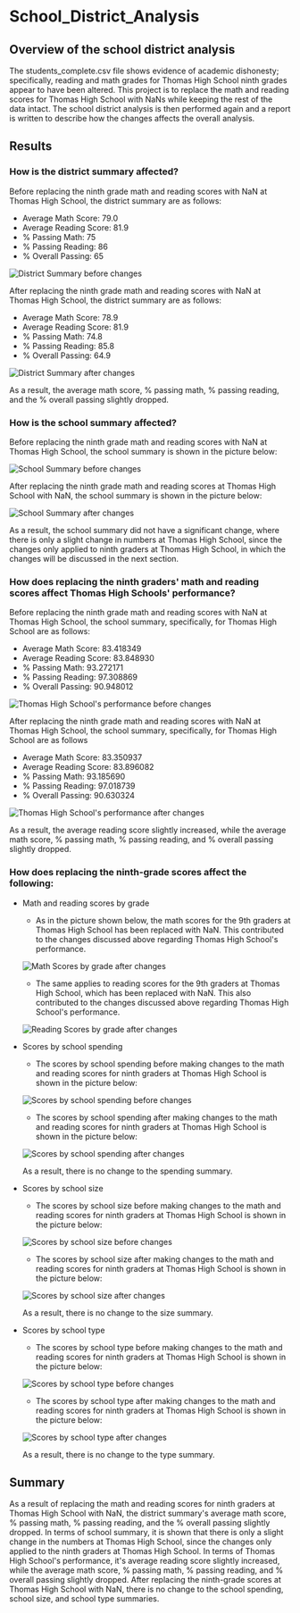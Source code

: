 # School_District_Analysis

## Overview of the school district analysis
The students_complete.csv file shows evidence of academic dishonesty; specifically, reading and math grades for Thomas High School ninth grades appear to have been altered. This project is to replace the math and reading scores for Thomas High School with NaNs while keeping the rest of the data intact. The school district analysis is then performed again and a report is written to describe how the changes affects the overall analysis.

## Results

### How is the district summary affected?
Before replacing the ninth grade math and reading scores with NaN at Thomas High School, the district summary are as follows:
- Average Math Score: 79.0
- Average Reading Score: 81.9
- % Passing Math: 75
- % Passing Reading: 86
- % Overall Passing: 65

![District Summary before changes](Resources/district_summary_before.PNG)

After replacing the ninth grade math and reading scores with NaN at Thomas High School, the district summary are as follows:
- Average Math Score: 78.9
- Average Reading Score: 81.9
- % Passing Math: 74.8
- % Passing Reading: 85.8
- % Overall Passing: 64.9

![District Summary after changes](Resources/district_summary_after.PNG)

As a result, the average math score, % passing math, % passing reading, and the % overall passing slightly dropped.

### How is the school summary affected?
Before replacing the ninth grade math and reading scores with NaN at Thomas High School, the school summary is shown in the picture below:

![School Summary before changes](Resources/school_summary_before.PNG)

After replacing the ninth grade math and reading scores at Thomas High School with NaN, the school summary is shown in the picture below:

![School Summary after changes](Resources/school_summary_after.PNG)

As a result, the school summary did not have a significant change, where there is only a slight change in numbers at Thomas High School, since the changes only applied to ninth graders at Thomas High School, in which the changes will be discussed in the next section.

### How does replacing the ninth graders' math and reading scores affect Thomas High Schools' performance?
Before replacing the ninth grade math and reading scores with NaN at Thomas High School, the school summary, specifically, for Thomas High School are as follows:

- Average Math Score: 83.418349
- Average Reading Score: 83.848930
- % Passing Math: 93.272171
- % Passing Reading: 97.308869
- % Overall Passing: 90.948012

![Thomas High School's performance before changes](Resources/THS_performance_before.PNG)

After replacing the ninth grade math and reading scores with NaN at Thomas High School, the school summary, specifically, for Thomas High School are as follows

- Average Math Score: 83.350937
- Average Reading Score: 83.896082
- % Passing Math: 93.185690
- % Passing Reading: 97.018739
- % Overall Passing: 90.630324

![Thomas High School's performance after changes](Resources/THS_performance_after.PNG)

As a result, the average reading score slightly increased, while the average math score, % passing math, % passing reading, and % overall passing slightly dropped.

### How does replacing the ninth-grade scores affect the following:
- Math and reading scores by grade
    - As in the picture shown below, the math scores for the 9th graders at Thomas High School has been replaced with NaN. This contributed to the changes discussed above regarding Thomas High School's performance.

    ![Math Scores by grade after changes](Resources/math_scores_by_grade_after.PNG)

    - The same applies to reading scores for the 9th graders at Thomas High School, which has been replaced with NaN. This also contributed to the changes discussed above regarding Thomas High School's performance.

    ![Reading Scores by grade after changes](Resources/reading_scores_by_grade_after.PNG)

- Scores by school spending
    - The scores by school spending before making changes to the math and reading scores for ninth graders at Thomas High School is shown in the picture below:

    ![Scores by school spending before changes](Resources/scores_by_school_spending_before.PNG)

    - The scores by school spending after making changes to the math and reading scores for ninth graders at Thomas High School is shown in the picture below:

    ![Scores by school spending after changes](Resources/scores_by_school_spending_after.PNG)

    As a result, there is no change to the spending summary.

- Scores by school size
    - The scores by school size before making changes to the math and reading scores for ninth graders at Thomas High School is shown in the picture below:
    
    ![Scores by school size before changes](Resources/scores_by_school_size_before.PNG)

    - The scores by school size after making changes to the math and reading scores for ninth graders at Thomas High School is shown in the picture below:
    
    ![Scores by school size after changes](Resources/scores_by_school_size_after.PNG)

    As a result, there is no change to the size summary.

- Scores by school type
    - The scores by school type before making changes to the math and reading scores for ninth graders at Thomas High School is shown in the picture below:
    
    ![Scores by school type before changes](Resources/scores_by_school_type_before.PNG)

    - The scores by school type after making changes to the math and reading scores for ninth graders at Thomas High School is shown in the picture below:
    
    ![Scores by school type after changes](Resources/scores_by_school_type_after.PNG)

    As a result, there is no change to the type summary.

## Summary

As a result of replacing the math and reading scores for ninth graders at Thomas High School with NaN, the district summary's average math score, % passing math, % passing reading, and the % overall passing slightly dropped. In terms of school summary, it is shown that there is only a slight change in the numbers at Thomas High School, since the changes only applied to the ninth graders at Thomas High School. In terms of Thomas High School's performance, it's average reading score slightly increased, while the average math score, % passing math, % passing reading, and % overall passing slightly dropped. After replacing the ninth-grade scores at Thomas High School with NaN, there is no change to the school spending, school size, and school type summaries.
